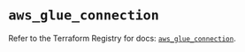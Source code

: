 # `aws_glue_connection`

Refer to the Terraform Registry for docs: [`aws_glue_connection`](https://registry.terraform.io/providers/hashicorp/aws/6.6.0/docs/resources/glue_connection).
